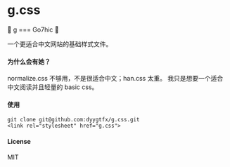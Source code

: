 g.css
==========
🐶 g === Go7hic 🐶

一个更适合中文网站的基础样式文件。

#### 为什么会有她？
normalize.css 不够用，不是很适合中文；han.css 太重。
我只是想要一个适合中文阅读并且轻量的 basic css。

#### 使用

```
git clone git@github.com:dyygtfx/g.css.git
<link rel="stylesheet" href="g.css">
```

#### License
MIT



